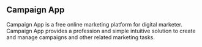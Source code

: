 ## Campaign App
Campaign App is a free online marketing platform for digital marketer. Campaign App provides a profession and simple intuitive solution to create and manage campaigns and other related marketing tasks.